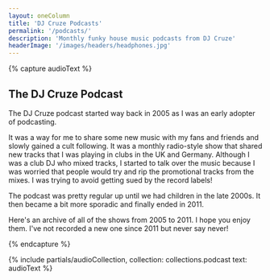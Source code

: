 ```yaml
---
layout: oneColumn
title: 'DJ Cruze Podcasts'
permalink: '/podcasts/'
description: 'Monthly funky house music podcasts from DJ Cruze'
headerImage: '/images/headers/headphones.jpg'
---
```


{% capture audioText %}
## The DJ Cruze Podcast

The DJ Cruze podcast started way back in 2005 as I was an early adopter of podcasting.

It was a way for me to share some new music with my fans and friends and slowly gained a cult following. It was a monthly radio-style show that shared new tracks that I was playing in clubs in the UK and Germany. Although I was a club DJ who mixed tracks, I started to talk over the music because I was worried that people would try and rip the promotional tracks from the mixes. I was trying to avoid getting sued by the record labels!

 The podcast was pretty regular up until we had children in the late 2000s. It then became a bit more sporadic and finally ended in 2011.

Here's an archive of all of the shows from 2005 to 2011. I hope you enjoy them. I've not recorded a new one since 2011 but never say never!

{% endcapture %}

{% include partials/audioCollection, collection: collections.podcast text: audioText %}
